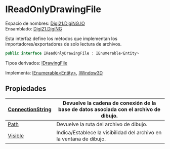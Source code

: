 # IReadOnlyDrawingFile

Espacio de nombres: [Digi21.DigiNG.IO](../../)\
Ensamblado: [Digi21.DigiNG](../../../)

Esta interfaz define los métodos que implementan los importadores/exportadores de solo lectura de archivos.

```csharp
public interface IReadOnlyDrawingFile : IEnumerable<Entity>
```

Tipos derivados: [IDrawingFile](../idrawingfile/)

Implementa: [IEnumerable\<Entity>](https://docs.microsoft.com/en-us/dotnet/api/system.collections.generic.ienumerable-1?view=net-5.0), [IWindow3D](../../../digi21.math/interfaces/iwindow3d/)

## Propiedades

| [ConnectionString](propiedades/connectionstring.md) | Devuelve la cadena de conexión de la base de datos asociada con el archivo de dibujo. |
| --------------------------------------------------- | ------------------------------------------------------------------------------------- |
| [Path](propiedades/path.md)                         | Devuelve la ruta del archivo de dibujo.                                               |
| [Visible](propiedades/visible.md)                   | Indica/Establece la visibilidad del archivo en la ventana de dibujo.                  |

##

